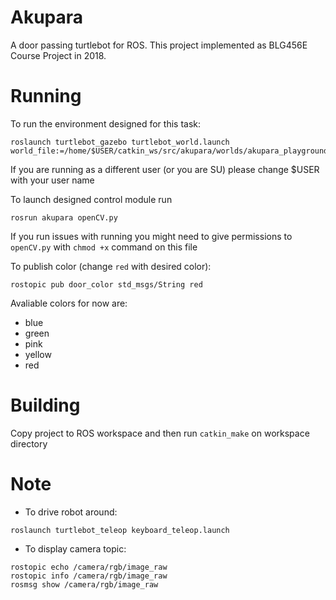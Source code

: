 # Akupara

A door passing turtlebot for ROS. This project implemented as BLG456E Course Project in 2018.

# Running

  To run the environment designed for this task:
  ~~~~
  roslaunch turtlebot_gazebo turtlebot_world.launch  world_file:=/home/$USER/catkin_ws/src/akupara/worlds/akupara_playground.world
  ~~~~
  If you are running as a different user (or you are SU) please change $USER with your user name
  
  To launch designed control module run
  ~~~~
  rosrun akupara openCV.py
  ~~~~
  If you run issues with running you might need to give permissions to `openCV.py` with `chmod +x` command on this file

  To publish color (change `red` with desired color):
  ~~~~
  rostopic pub door_color std_msgs/String red
  ~~~~

  Avaliable colors for now are:
  * blue
  * green
  * pink
  * yellow
  * red

# Building
  Copy project to ROS workspace and then run `catkin_make` on workspace directory

# Note
  - To drive robot around:
  ~~~~
  roslaunch turtlebot_teleop keyboard_teleop.launch
  ~~~~

  - To display camera topic:
  ~~~~
  rostopic echo /camera/rgb/image_raw
  rostopic info /camera/rgb/image_raw
  rosmsg show /camera/rgb/image_raw
  ~~~~
